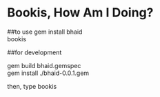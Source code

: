 Bookis, How Am I Doing?
=======================

##to use
gem install bhaid   
bookis

##for development

gem build bhaid.gemspec    
gem install ./bhaid-0.0.1.gem    

then, type bookis